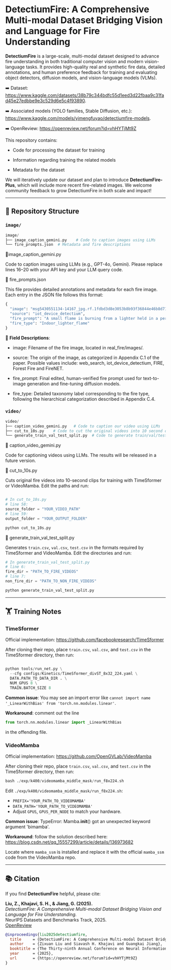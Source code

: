 # DetectiumFire: A Comprehensive Multi-modal Dataset Bridging Vision and Language for Fire Understanding

**DetectiumFire** is a large-scale, multi-modal dataset designed to advance fire understanding in both traditional computer vision and modern vision-language tasks. 
It provides high-quality real and synthetic fire data, detailed annotations, and human preference feedback for training and evaluating object detectors, diffusion models, and vision-language models (VLMs). 

➡️ Dataset: https://www.kaggle.com/datasets/38b79c344bdfc55d1eed3d22fbaa9c31fad45e27edbbe9e3c529d6e5c4f93890.

➡️ Associated models (YOLO families, Stable Diffusion, etc.): https://www.kaggle.com/models/yimengfuyao/detectiumfire-models.

➡️ OpenReview: https://openreview.net/forum?id=vhHYTjMt9Z

This repository contains:

- Code for processing the dataset for training

- Information regarding training the related models

- Metadata for the dataset


We will iteratively update our dataset and plan to introduce **DetectiumFire-Plus**, which will include more recent fire-related images. We welcome community feedback to grow DetectiumFire in both scale and impact!

---

## 📁 Repository Structure

### `image/`

```python
image/
├── image_caption_gemini.py    # Code to caption images using LLMs
└── fire_prompts.json  # Metadata and fire descriptions

```
🧾image_caption_gemini.py

Code to caption images using LLMs (e.g., GPT-4o, Gemini).
Please replace lines 16–20 with your API key and your LLM query code.



🧾 fire_prompts.json

This file provides detailed annotations and metadata for each fire image. Each entry in the JSON file follows this format:


```python
{
  "image": "msg5430551134-14167_jpg.rf.1fdbd3d8e3053b8b93f36844e46b8d71.jpg",
  "source": "iot_device_detectium",
  "fire_prompt": "A small flame is burning from a lighter held in a person's hand, indoors, with minor severity.",
  "fire_type": "Indoor_lighter_flame"
}
```

🔑 **Field Descriptions**:

- image: Filename of the fire image, located in real_fire/images/.

- source: The origin of the image, as categorized in Appendix C.1 of the paper. Possible values include: web_search, iot_device_detectium, FIRE, Forest Fire and FireNET.

- fire_prompt: Final edited, human-verified fire prompt used for text-to-image generation and fine-tuning diffusion models.

- fire_type: Detailed taxonomy label corresponding to the fire type, following the hierarchical categorization described in Appendix C.4.
 

### `video/`


```python
video/
├── caption_video_gemini.py   # Code to caption our video using LLMs
├── cut_to_10s.py    # Code to cut the original videos into 10 second clips
└── generate_train_val_test_split.py  # Code to generate train/val/test dataset

```

🧾 caption_video_gemini.py

Code for captioning videos using LLMs.
The results will be released in a future version.


🧾 cut_to_10s.py

Cuts original fire videos into 10-second clips for training with TimeSformer or VideoMamba.
Edit the paths and run:

```python

# In cut_to_10s.py
# line 58:
source_folder = "YOUR_VIDEO_PATH"
# line 59:
output_folder = "YOUR_OUTPUT_FOLDER"

python cut_to_10s.py

```


🧾 generate_train_val_test_split.py


Generates `train.csv`, `val.csv`, `test.csv` in the formats required by TimeSformer and VideoMamba.
Edit the directories and run:
```python
# In generate_train_val_test_split.py
# line 6:
fire_dir = "PATH_TO_FIRE_VIDEOS"
# line 7:
non_fire_dir = "PATH_TO_NON_FIRE_VIDEOS"

python generate_train_val_test_split.py

```

---


## 🏋️ Training Notes

### TimeSformer


Official implementation: https://github.com/facebookresearch/TimeSformer

After cloning their repo, place `train.csv`, `val.csv`, and `test.csv` in the TimeSformer directory, then run:


```python

python tools/run_net.py \
  --cfg configs/Kinetics/TimeSformer_divST_8x32_224.yaml \
  DATA.PATH_TO_DATA_DIR . \
  NUM_GPUS 8 \
  TRAIN.BATCH_SIZE 8

```

**Common issue**:
You may see an import error like `cannot import name '_LinearWithBias' from 'torch.nn.modules.linear'`.

**Workaround**: comment out the line


```python
from torch.nn.modules.linear import _LinearWithBias

```

in the offending file.


### VideoMamba

Official implementation: https://github.com/OpenGVLab/VideoMamba

After cloning their repo, place `train.csv`, `val.csv`, and `test.csv` in the TimeSformer directory, then run:

```python
bash ./exp/k400/videomamba_middle_mask/run_f8x224.sh

```

Edit `./exp/k400/videomamba_middle_mask/run_f8x224.sh`:
- `PREFIX='YOUR_PATH_TO_VIDEOMAMBA'`
- `DATA_PATH='YOUR_PATH_TO_VIDEOMAMBA'`
- Adjust `GPUS`, `GPUS_PER_NODE` to match your hardware.

**Common issue**:
TypeError: Mamba.__init__() got an unexpected keyword argument 'bimamba'.

**Workaround**: follow the solution described here:
https://blog.csdn.net/qq_15557299/article/details/136973682

Locate where `mamba_ssm` is installed and replace it with the official `mamba_ssm` code from the VideoMamba repo.

---

## 📚 Citation

If you find **DetectiumFire** helpful, please cite:

**Liu, Z., Khajavi, S. H., & Jiang, G. (2025).**  
*DetectiumFire: A Comprehensive Multi-modal Dataset Bridging Vision and Language for Fire Understanding.*  
NeurIPS Datasets and Benchmarks Track, 2025.  
[OpenReview](https://openreview.net/forum?id=vhHYTjMt9Z)

```bibtex
@inproceedings{liu2025detectiumfire,
  title     = {DetectiumFire: A Comprehensive Multi-modal Dataset Bridging Vision and Language for Fire Understanding},
  author    = {Zixuan Liu and Siavash H. Khajavi and Guangkai Jiang},
  booktitle = {The Thirty-ninth Annual Conference on Neural Information Processing Systems Datasets and Benchmarks Track},
  year      = {2025},
  url       = {https://openreview.net/forum?id=vhHYTjMt9Z}
}
```
